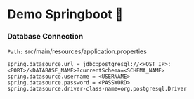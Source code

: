 # Demo Springboot :leaves:


### Database Connection
`Path:` src/main/resources/application.properties
```
spring.datasource.url = jdbc:postgresql://<HOST_IP>:<PORT>/<DATABASE_NAME>?currentSchema=<SCHEMA_NAME>
spring.datasource.username = <USERNAME>
spring.datasource.password = <PASSWORD>
spring.datasource.driver-class-name=org.postgresql.Driver
```


